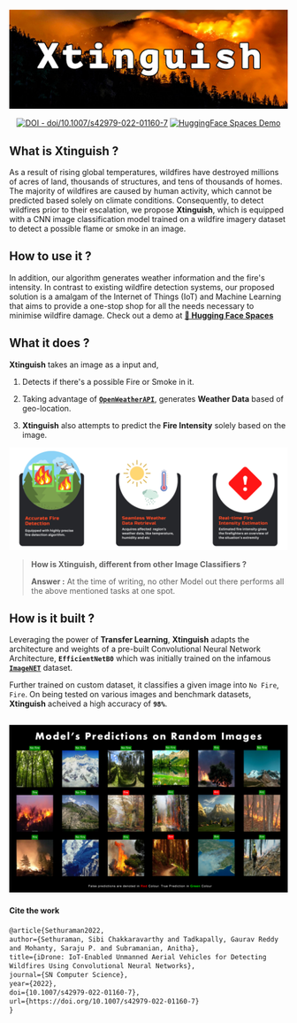 ![](assets/image1.png)

<p align="center">
  <a href="https://doi.org/10.1007/s42979-022-01160-7"><img src="https://img.shields.io/static/v1?label=DOI&message=doi%2F10.1007%2Fs42979-022-01160-7&color=critical" alt="DOI - doi/10.1007/s42979-022-01160-7"></a>
  <a href="https://huggingface.co/spaces/gaurxvreddy/Xtinguish"><img src="https://img.shields.io/badge/%F0%9F%A4%97%20HuggingFace_Spaces-online-green" alt="HuggingFace Spaces Demo"></a>
  
</p>

 ## What is Xtinguish ?
As a result of rising global temperatures, wildfires have destroyed millions of acres of land, thousands of structures, and tens of thousands of homes. The majority of wildfires are caused by human activity, which cannot be predicted based solely on climate conditions. Consequently, to detect wildfires prior to their escalation, we propose **Xtinguish**, which is equipped with a CNN image classification model trained on a wildfire imagery dataset to detect a possible flame or smoke in an image.

## How to use it ?

In addition, our algorithm generates weather information and the fire's intensity. In contrast to existing wildfire detection systems, our proposed solution is a amalgam of the Internet of Things (IoT) and Machine Learning that aims to provide a one-stop shop for all the needs necessary to minimise wildfire damage. Check out a demo at [**🤗 Hugging Face Spaces**](https://huggingface.co/spaces/gaurxvreddy/Xtinguis)

## What it does ?

 **Xtinguish** takes an image as a input and,
1. Detects if there's a possible Fire or Smoke in it. 

2. Taking advantage of [**`OpenWeatherAPI`**](https://openweathermap.org), generates **Weather Data** based of geo-location.

3. **Xtinguish** also attempts to predict the **Fire Intensity** solely based on the image.

![](assets/image2.png)

 > **How is Xtinguish, different from other Image Classifiers ?**
 > 
 > **Answer :** At the time of writing, no other Model out there performs all the above mentioned tasks at one spot. 

 ## How is it built ?

Leveraging the power of **Transfer Learning**, **Xtinguish** adapts the architecture and weights of a pre-built Convolutional Neural Network Architecture, **`EfficientNetB0`** which was initially trained on the infamous **[`ImageNET`](https://www.image-net.org)** dataset.

Further trained on custom dataset, it classifies a given image into `No Fire`, `Fire`. On being tested on various images and benchmark datasets, **Xtinguish** acheived a high accuracy of **`98%`**. 

![](assets/image3.png)
---
#### Cite the work
```
@article{Sethuraman2022,
author={Sethuraman, Sibi Chakkaravarthy and Tadkapally, Gaurav Reddy and Mohanty, Saraju P. and Subramanian, Anitha},
title={iDrone: IoT-Enabled Unmanned Aerial Vehicles for Detecting Wildfires Using Convolutional Neural Networks},
journal={SN Computer Science},
year={2022},
doi={10.1007/s42979-022-01160-7},
url={https://doi.org/10.1007/s42979-022-01160-7}
}
```
